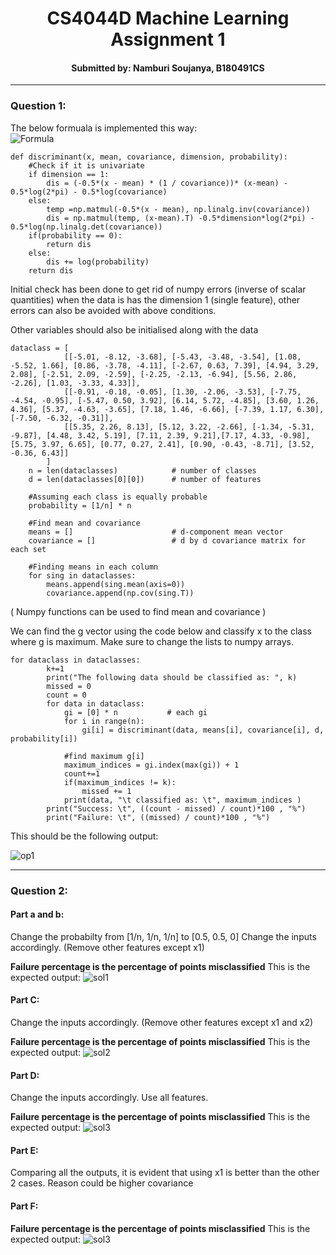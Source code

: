 <h1>
    <center>CS4044D Machine Learning</center>
    <center>Assignment 1</center>
</h1>
<h4>
<center> <bold>Submitted by:</bold> Namburi Soujanya, B180491CS </center>
</h4>
<hr /> 

### Question 1: 

The below formuala is implemented this way:\
![Formula](Q1/images/formula.png) 
```
def discriminant(x, mean, covariance, dimension, probability):
    #Check if it is univariate
    if dimension == 1: 
        dis = (-0.5*(x - mean) * (1 / covariance))* (x-mean) - 0.5*log(2*pi) - 0.5*log(covariance) 
    else: 
        temp =np.matmul(-0.5*(x - mean), np.linalg.inv(covariance))
        dis = np.matmul(temp, (x-mean).T) -0.5*dimension*log(2*pi) - 0.5*log(np.linalg.det(covariance))
    if(probability == 0):
        return dis
    else: 
        dis += log(probability)
    return dis
```
Initial check has been done to get rid of numpy errors (inverse of scalar quantities) when the data is has the dimension 1 (single feature), other errors can also be avoided with above conditions. 

Other variables should also be initialised along with the data

```
dataclass = [
            [[-5.01, -8.12, -3.68], [-5.43, -3.48, -3.54], [1.08, -5.52, 1.66], [0.86, -3.78, -4.11], [-2.67, 0.63, 7.39], [4.94, 3.29, 2.08], [-2.51, 2.09, -2.59], [-2.25, -2.13, -6.94], [5.56, 2.86, -2.26], [1.03, -3.33, 4.33]],
            [[-0.91, -0.18, -0.05], [1.30, -2.06, -3.53], [-7.75, -4.54, -0.95], [-5.47, 0.50, 3.92], [6.14, 5.72, -4.85], [3.60, 1.26, 4.36], [5.37, -4.63, -3.65], [7.18, 1.46, -6.66], [-7.39, 1.17, 6.30], [-7.50, -6.32, -0.31]],
            [[5.35, 2.26, 8.13], [5.12, 3.22, -2.66], [-1.34, -5.31, -9.87], [4.48, 3.42, 5.19], [7.11, 2.39, 9.21],[7.17, 4.33, -0.98], [5.75, 3.97, 6.65], [0.77, 0.27, 2.41], [0.90, -0.43, -8.71], [3.52, -0.36, 6.43]] 
        ]
    n = len(dataclasses)            # number of classes 
    d = len(dataclasses[0][0])      # number of features

    #Assuming each class is equally probable
    probability = [1/n] * n

    #Find mean and covariance    
    means = []                      # d-component mean vector
    covariance = []                 # d by d covariance matrix for each set
    
    #Finding means in each column
    for sing in dataclasses:
        means.append(sing.mean(axis=0))
        covariance.append(np.cov(sing.T))   

```

( Numpy functions can be used to find mean and covariance )

We can find the g vector using the code below and classify x to the class where g is maximum. Make sure to change the lists to numpy arrays.


```
for dataclass in dataclasses:
        k+=1
        print("The following data should be classified as: ", k)
        missed = 0
        count = 0
        for data in dataclass:
            gi = [0] * n           # each gi 
            for i in range(n):
                gi[i] = discriminant(data, means[i], covariance[i], d, probability[i])
                
            #find maximum g[i]
            maximum_indices = gi.index(max(gi)) + 1
            count+=1
            if(maximum_indices != k):
                missed += 1
            print(data, "\t classified as: \t", maximum_indices )
        print("Success: \t", ((count - missed) / count)*100 , "%")
        print("Failure: \t", ((missed) / count)*100 , "%")
```

This should be the following output: 

![op1](Q1/images/op.png) 

<hr /> 

### Question 2: 
#### Part a and b:

Change the probabilty from [1/n, 1/n, 1/n] to [0.5, 0.5, 0]
Change the inputs accordingly. (Remove other features except x1)

**Failure percentage is the percentage of points misclassified**
This is the expected output: 
![sol1](Q2/images/ab.png) 

#### Part C:
Change the inputs accordingly. (Remove other features except x1 and x2)

**Failure percentage is the percentage of points misclassified**
This is the expected output: 
![sol2](Q2/images/c.png) 
#### Part D:

Change the inputs accordingly. Use all features.

**Failure percentage is the percentage of points misclassified**
This is the expected output: 
![sol3](Q2/images/d.png) 

#### Part E:

Comparing all the outputs, it is evident that using x1 is better than the other 2 cases. Reason could be higher covariance

#### Part F:



**Failure percentage is the percentage of points misclassified**
This is the expected output: 
![sol3](Q2/images/d.png) 